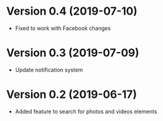 # Version 0.4 (2019-07-10)

* Fixed to work with Facebook changes

# Version 0.3 (2019-07-09)

* Update notification system

# Version 0.2 (2019-06-17)

* Added feature to search for photos and videos elements